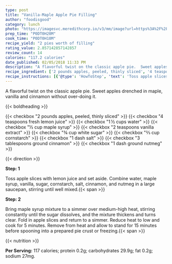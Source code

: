 ```yaml
---
type: post
title: "Vanilla-Maple Apple Pie Filling"
author: "foodisgood"
category: lunch
photo: "https://imagesvc.meredithcorp.io/v3/mm/image?url=https%3A%2F%2Fimages.media-allrecipes.com%2Fuserphotos%2F4579986.jpg"
prep_time: "P0DT0H20M"
cook_time: "P0DT0H10M"
recipe_yield: "2 pies worth of filling"
rating_value: 2.857142857142857
review_count: 14
calories: "117.2 calories"
date_published: 02/05/2018 11:33 PM
description: "A flavorful twist on the classic apple pie.  Sweet apples drenched in maple, vanilla and cinnamon without over-doing it."
recipe_ingredient: ['2 pounds apples, peeled, thinly sliced', '4 teaspoons fresh lemon juice', '1\u2009½ cups water', '½ cup maple syrup', '2 teaspoons vanilla extract', '¾ cup white sugar', '⅔ cup cornstarch', '1 dash salt', '3 tablespoons ground cinnamon', '1 dash ground nutmeg']
recipe_instructions: [{'@type': 'HowToStep', 'text': 'Toss apple slices with lemon juice and set aside. Combine water, maple syrup, vanilla, sugar, cornstarch, salt, cinnamon, and nutmeg in a large saucepan, stirring until well mixed.\n'}, {'@type': 'HowToStep', 'text': 'Bring maple syrup mixture to a simmer over medium-high heat, stirring constantly until the sugar dissolves, and the mixture thickens and turns clear. Fold in apple slices and return to a simmer. Reduce heat to low and cook for 5 minutes. Remove from heat and allow to stand for 15 minutes before spooning into a prepared pie crust or freezing.\n'}]
---
```


A flavorful twist on the classic apple pie.  Sweet apples drenched in maple, vanilla and cinnamon without over-doing it. 

{{< boldheading >}}

{{< checkbox "2 pounds apples, peeled, thinly sliced" >}}
{{< checkbox "4 teaspoons fresh lemon juice" >}}
{{< checkbox "1 ½ cups water" >}}
{{< checkbox "½ cup maple syrup" >}}
{{< checkbox "2 teaspoons vanilla extract" >}}
{{< checkbox "¾ cup white sugar" >}}
{{< checkbox "⅔ cup cornstarch" >}}
{{< checkbox "1 dash salt" >}}
{{< checkbox "3 tablespoons ground cinnamon" >}}
{{< checkbox "1 dash ground nutmeg" >}}


{{< direction >}}

**Step: 1**

Toss apple slices with lemon juice and set aside. Combine water, maple syrup, vanilla, sugar, cornstarch, salt, cinnamon, and nutmeg in a large saucepan, stirring until well mixed.{{< span >}}

**Step: 2**

Bring maple syrup mixture to a simmer over medium-high heat, stirring constantly until the sugar dissolves, and the mixture thickens and turns clear. Fold in apple slices and return to a simmer. Reduce heat to low and cook for 5 minutes. Remove from heat and allow to stand for 15 minutes before spooning into a prepared pie crust or freezing.{{< span >}}

{{< nutrition >}}

**Per Serving:** 117 calories; protein 0.2g; carbohydrates 29.9g; fat 0.2g; sodium 27mg.